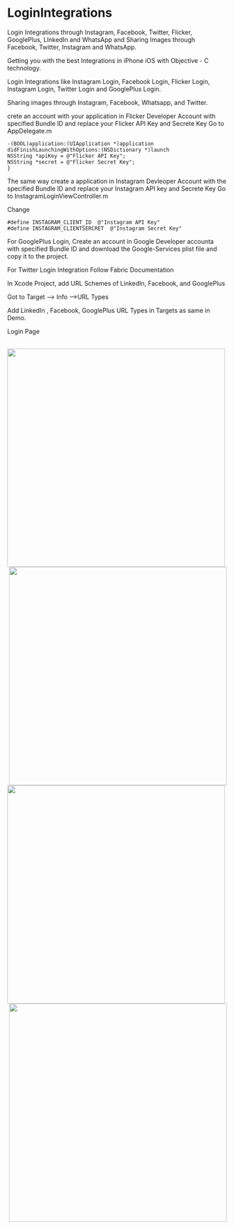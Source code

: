 # LoginIntegrations

Login Integrations through Instagram, Facebook, Twitter, Flicker, GooglePlus, LInkedIn and WhatsApp and Sharing Images 
through Facebook, Twitter, Instagram and WhatsApp.

Getting you with the best Integrations in iPhone iOS with Objective - C technology.

Login Integrations like Instagram Login, Facebook Login, Flicker Login, Instagram Login, Twitter Login and GooglePlus Login.

Sharing images through Instagram, Facebook, Whatsapp, and Twitter.



crete an account with your application in Flicker Developer Account with specified Bundle ID and replace your Flicker API Key and Secrete Key
Go to AppDelegate.m

    -(BOOL)application:(UIApplication *)application didFinishLaunchingWithOptions:(NSDictionary *)launch
    NSString *apiKey = @"Flicker API Key";
    NSString *secret = @"Flicker Secret Key";
    }
The same way create a application in Instagram Devleoper Account with the specified Bundle ID and replace your Instagram API key and Secrete Key
Go to InstagramLoginViewController.m

Change 
    
    #define INSTAGRAM_CLIENT_ID  @"Instagram API Key"
    #define INSTAGRAM_CLIENTSERCRET  @"Instagram Secret Key"
    
For GooglePlus Login, Create an account in Google Developer accounta with specified Bundle ID and download the Google-Services plist file and copy it to the project.

For Twitter Login Integration Follow Fabric Documentation

In Xcode Project, add URL Schemes of LinkedIn, Facebook, and GooglePlus

Got to Target --> Info  -->URL Types

Add LinkedIn , Facebook, GooglePlus URL Types in Targets as same in Demo.

Login Page
<div>
<br>
<img height="500" style="float:left; margin-right: 25px;" src="https://cloud.githubusercontent.com/assets/22673703/22918680/7eedfe44-f2b1-11e6-8101-e4bd91c6634b.PNG"/>
<img height="500" style="float:right;" src="https://cloud.githubusercontent.com/assets/22673703/22918683/7ef25462-f2b1-11e6-97b4-9da4cff4795d.PNG"/>
<br>
<br>
<img height="500" style="float:left; margin-right: 25px;" src="https://cloud.githubusercontent.com/assets/22673703/22917552/7fef4e66-f2ab-11e6-8482-c1f8b794d907.PNG"/>
<img height="500" style="float:right;" 
src="https://cloud.githubusercontent.com/assets/22673703/22918681/7eee8166-f2b1-11e6-972e-69c2c0f49bd9.PNG "/>
<br>
</div>
       
